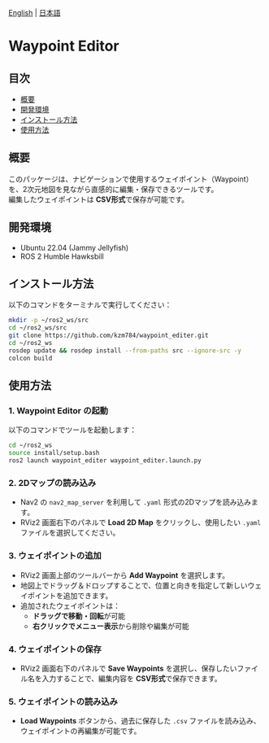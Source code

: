 [English](README.md) | [日本語](README.ja.md)

# Waypoint Editor

## 目次
- [概要](#概要)
- [開発環境](#開発環境)
- [インストール方法](#インストール方法)
- [使用方法](#使用方法)

## 概要
このパッケージは、ナビゲーションで使用するウェイポイント（Waypoint）を、2次元地図を見ながら直感的に編集・保存できるツールです。  
編集したウェイポイントは **CSV形式**で保存が可能です。

## 開発環境
- Ubuntu 22.04 (Jammy Jellyfish)
- ROS 2 Humble Hawksbill

## インストール方法
以下のコマンドをターミナルで実行してください：

```bash
mkdir -p ~/ros2_ws/src
cd ~/ros2_ws/src
git clone https://github.com/kzm784/waypoint_editer.git
cd ~/ros2_ws
rosdep update && rosdep install --from-paths src --ignore-src -y
colcon build
```

## 使用方法

### 1. Waypoint Editor の起動  
以下のコマンドでツールを起動します：

```bash
cd ~/ros2_ws
source install/setup.bash
ros2 launch waypoint_editer waypoint_editer.launch.py
```

### 2. 2Dマップの読み込み  
- Nav2 の `nav2_map_server` を利用して `.yaml` 形式の2Dマップを読み込みます。  
- RViz2 画面右下のパネルで **Load 2D Map** をクリックし、使用したい `.yaml` ファイルを選択してください。

### 3. ウェイポイントの追加  
- RViz2 画面上部のツールバーから **Add Waypoint** を選択します。  
- 地図上でドラッグ＆ドロップすることで、位置と向きを指定して新しいウェイポイントを追加できます。  
- 追加されたウェイポイントは：
  - **ドラッグで移動・回転**が可能
  - **右クリックでメニュー表示**から削除や編集が可能

### 4. ウェイポイントの保存  
- RViz2 画面右下のパネルで **Save Waypoints** を選択し、保存したいファイル名を入力することで、編集内容を **CSV形式**で保存できます。

### 5. ウェイポイントの読み込み  
- **Load Waypoints** ボタンから、過去に保存した `.csv` ファイルを読み込み、ウェイポイントの再編集が可能です。
